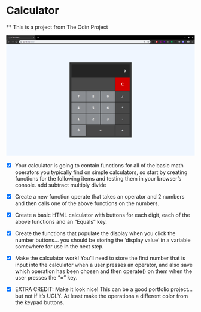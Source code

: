 # Calculator

\*\* This is a project from The Odin Project

![Calculator preview](Calculator-screenshot-preview.png)

- [x] Your calculator is going to contain functions for all of the basic math operators you typically find on simple calculators, so start by creating functions for the following items and testing them in your browser’s console.
      add
      subtract
      multiply
      divide

- [x] Create a new function operate that takes an operator and 2 numbers and then calls one of the above functions on the numbers.

- [x] Create a basic HTML calculator with buttons for each digit, each of the above functions and an “Equals” key.

- [x] Create the functions that populate the display when you click the number buttons… you should be storing the ‘display value’ in a variable somewhere for use in the next step.

- [x] Make the calculator work! You’ll need to store the first number that is input into the calculator when a user presses an operator, and also save which operation has been chosen and then operate() on them when the user presses the “=” key.

- [x] EXTRA CREDIT: Make it look nice! This can be a good portfolio project… but not if it’s UGLY. At least make the operations a different color from the keypad buttons.
